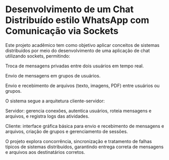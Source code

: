 # Desenvolvimento de um Chat Distribuído estilo WhatsApp com Comunicação via Sockets

Este projeto acadêmico tem como objetivo aplicar conceitos de sistemas distribuídos por meio do desenvolvimento de uma aplicação de chat utilizando sockets, permitindo:

Troca de mensagens privadas entre dois usuários em tempo real.

Envio de mensagens em grupos de usuários.

Envio e recebimento de arquivos (texto, imagens, PDF) entre usuários ou grupos.

O sistema segue a arquitetura cliente-servidor:

Servidor: gerencia conexões, autentica usuários, roteia mensagens e arquivos, e registra logs das atividades.

Cliente: interface gráfica básica para envio e recebimento de mensagens e arquivos, criação de grupos e gerenciamento de sessões.

O projeto explora concorrência, sincronização e tratamento de falhas típicos de sistemas distribuídos, garantindo entrega correta de mensagens e arquivos aos destinatários corretos.
